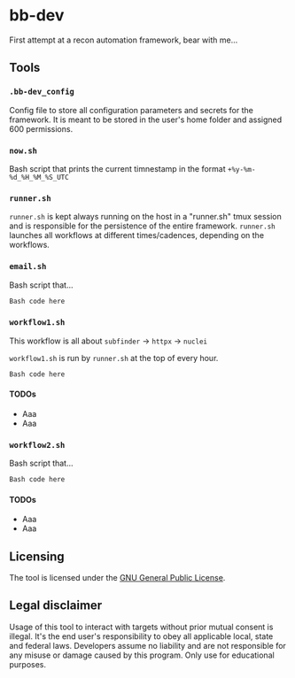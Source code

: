 # bb-dev

First attempt at a recon automation framework, bear with me...

## Tools

### ```.bb-dev_config```

Config file to store all configuration parameters and secrets for the framework. It is meant to be stored in the user's home folder and assigned 600 permissions.

### ```now.sh```

Bash script that prints the current timnestamp in the format ```+%y-%m-%d_%H_%M_%S_UTC```

### ```runner.sh```

```runner.sh``` is kept always running on the host in a "runner.sh" tmux session and is responsible for the persistence of the entire framework. ```runner.sh``` launches all workflows at different times/cadences, depending on the workflows.

### ```email.sh```

Bash script that...

```Bash
Bash code here
```

### ```workflow1.sh```

This workflow is all about ```subfinder``` -> ```httpx``` -> ```nuclei``` 

```workflow1.sh``` is run by ```runner.sh``` at the top of every hour.

```Bash
Bash code here
```

#### TODOs
  - Aaa
  - Aaa
  
### ```workflow2.sh```

Bash script that...

```Bash
Bash code here
```
#### TODOs
  - Aaa
  - Aaa

## Licensing

The tool is licensed under the [GNU General Public License](https://www.gnu.org/licenses/gpl-3.0.en.html).

## Legal disclaimer

Usage of this tool to interact with targets without prior mutual consent is illegal. It's the end user's responsibility to obey all applicable local, state and federal laws. Developers assume no liability and are not responsible for any misuse or damage caused by this program. Only use for educational purposes.
